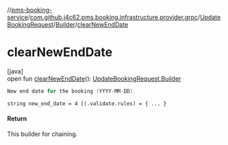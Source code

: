 //[pms-booking-service](../../../../index.md)/[com.github.j4c62.pms.booking.infrastructure.provider.grpc](../../index.md)/[UpdateBookingRequest](../index.md)/[Builder](index.md)/[clearNewEndDate](clear-new-end-date.md)

# clearNewEndDate

[java]\
open fun [clearNewEndDate](clear-new-end-date.md)(): [UpdateBookingRequest.Builder](index.md)

```kotlin
New end date for the booking (YYYY-MM-DD).

```
`string new_end_date = 4 [(.validate.rules) = { ... }`

#### Return

This builder for chaining.
